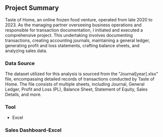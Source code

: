 ## Project Summary
Taste of Home, an online frozen food venture, operated from late 2020 to 2023. As the managing partner overseeing business operations and responsible for transaction documentation, I initiated and executed a comprehensive project. This undertaking involves documenting transactions, creating accounting journals, maintaining a general ledger, generating profit and loss statements, crafting balance sheets, and analyzing sales data.
### Data Source
The dataset utilized for this analysis is sourced from the "Journal[year].xlsx" file, encompassing detailed records of transactions conducted by Taste of Home. The file consists of multiple sheets, including Journal, General Ledger, Profit and Loss (PL), Balance Sheet, Statement of Equity, Sales Details, and more.
### Tool
- Excel
### Sales Dashboard-Excel

